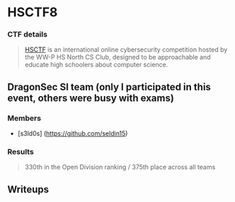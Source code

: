 # HSCTF8 

### CTF details
> [HSCTF](https://ctf.hsctf.com/) is an international online cybersecurity competition hosted by the WW-P HS North CS Club, designed to be approachable and educate high schoolers about computer science.

## DragonSec SI team (only I participated in this event, others were busy with exams)
### Members
* [s3ld0s] (https://github.com/seldin15)

### Results
> 330th in the Open Division ranking / 375th place across all teams

## Writeups


